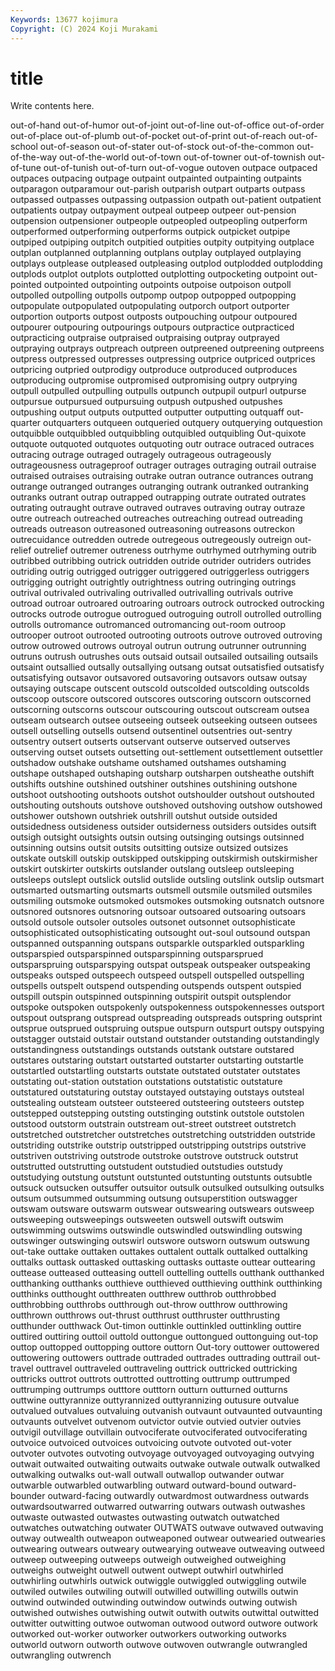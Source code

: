 ```yaml
---
Keywords: 13677 kojimura
Copyright: (C) 2024 Koji Murakami
---
```


# title

Write contents here.



out-of-hand out-of-humor out-of-joint out-of-line out-of-office
out-of-order out-of-place out-of-plumb out-of-pocket out-of-print out-of-reach out-of-school out-of-season out-of-stater out-of-stock
out-of-the-common out-of-the-way out-of-the-world out-of-town out-of-towner out-of-townish out-of-tune out-of-tunish out-of-turn out-of-vogue
outoven outpace outpaced outpaces outpacing outpage outpaint outpainted outpainting outpaints
outparagon outparamour out-parish outparish outpart outparts outpass outpassed outpasses outpassing
outpassion outpath out-patient outpatient outpatients outpay outpayment outpeal outpeep outpeer
out-pension outpension outpensioner outpeople outpeopled outpeopling outperform outperformed outperforming outperforms
outpick outpicket outpipe outpiped outpiping outpitch outpitied outpities outpity outpitying
outplace outplan outplanned outplanning outplans outplay outplayed outplaying outplays outplease
outpleased outpleasing outplod outplodded outplodding outplods outplot outplots outplotted outplotting
outpocketing outpoint out-pointed outpointed outpointing outpoints outpoise outpoison outpoll outpolled
outpolling outpolls outpomp outpop outpopped outpopping outpopulate outpopulated outpopulating outporch
outport outporter outportion outports outpost outposts outpouching outpour outpoured outpourer
outpouring outpourings outpours outpractice outpracticed outpracticing outpraise outpraised outpraising outpray
outprayed outpraying outprays outpreach outpreen outpreened outpreening outpreens outpress outpressed
outpresses outpressing outprice outpriced outprices outpricing outpried outprodigy outproduce outproduced
outproduces outproducing outpromise outpromised outpromising outpry outprying outpull outpulled outpulling
outpulls outpunch outpupil outpurl outpurse outpursue outpursued outpursuing outpush outpushed
outpushes outpushing output outputs outputted outputter outputting outquaff out-quarter outquarters
outqueen outqueried outquery outquerying outquestion outquibble outquibbled outquibbling outquibled outquibling
Out-quixote outquote outquoted outquotes outquoting outr outrace outraced outraces outracing
outrage outraged outragely outrageous outrageously outrageousness outrageproof outrager outrages outraging
outrail outraise outraised outraises outraising outrake outran outrance outrances outrang
outrange outranged outranges outranging outrank outranked outranking outranks outrant outrap
outrapped outrapping outrate outrated outrates outrating outraught outrave outraved outraves
outraving outray outraze outre outreach outreached outreaches outreaching outread outreading
outreads outreason outreasoned outreasoning outreasons outreckon outrecuidance outredden outrede outregeous
outregeously outreign out-relief outrelief outremer outreness outrhyme outrhymed outrhyming outrib
outribbed outribbing outrick outridden outride outrider outriders outrides outriding outrig
outrigged outrigger outriggered outriggerless outriggers outrigging outright outrightly outrightness outring
outringing outrings outrival outrivaled outrivaling outrivalled outrivalling outrivals outrive outroad
outroar outroared outroaring outroars outrock outrocked outrocking outrocks outrode outrogue
outrogued outroguing outroll outrolled outrolling outrolls outromance outromanced outromancing out-room
outroop outrooper outroot outrooted outrooting outroots outrove outroved outroving outrow
outrowed outrows outroyal outrun outrung outrunner outrunning outruns outrush outrushes
outs outsaid outsail outsailed outsailing outsails outsaint outsallied outsally outsallying
outsang outsat outsatisfied outsatisfy outsatisfying outsavor outsavored outsavoring outsavors outsaw
outsay outsaying outscape outscent outscold outscolded outscolding outscolds outscoop outscore
outscored outscores outscoring outscorn outscorned outscorning outscorns outscour outscouring outscout
outscream outsea outseam outsearch outsee outseeing outseek outseeking outseen outsees
outsell outselling outsells outsend outsentinel outsentries out-sentry outsentry outsert outserts
outservant outserve outserved outserves outserving outset outsets outsetting out-settlement outsettlement
outsettler outshadow outshake outshame outshamed outshames outshaming outshape outshaped outshaping
outsharp outsharpen outsheathe outshift outshifts outshine outshined outshiner outshines outshining
outshone outshoot outshooting outshoots outshot outshoulder outshout outshouted outshouting outshouts
outshove outshoved outshoving outshow outshowed outshower outshown outshriek outshrill outshut
outside outsided outsidedness outsideness outsider outsiderness outsiders outsides outsift outsigh
outsight outsights outsin outsing outsinging outsings outsinned outsinning outsins outsit
outsits outsitting outsize outsized outsizes outskate outskill outskip outskipped outskipping
outskirmish outskirmisher outskirt outskirter outskirts outslander outslang outsleep outsleeping outsleeps
outslept outslick outslid outslide outsling outslink outslip outsmart outsmarted outsmarting
outsmarts outsmell outsmile outsmiled outsmiles outsmiling outsmoke outsmoked outsmokes outsmoking
outsnatch outsnore outsnored outsnores outsnoring outsoar outsoared outsoaring outsoars outsold
outsole outsoler outsoles outsonet outsonnet outsophisticate outsophisticated outsophisticating outsought out-soul
outsound outspan outspanned outspanning outspans outsparkle outsparkled outsparkling outsparspied outsparspinned
outsparspinning outsparsprued outsparspruing outsparspying outspat outspeak outspeaker outspeaking outspeaks outsped
outspeech outspeed outspell outspelled outspelling outspells outspelt outspend outspending outspends
outspent outspied outspill outspin outspinned outspinning outspirit outspit outsplendor outspoke
outspoken outspokenly outspokenness outspokennesses outsport outspout outsprang outspread outspreading outspreads
outspring outsprint outsprue outsprued outspruing outspue outspurn outspurt outspy outspying
outstagger outstaid outstair outstand outstander outstanding outstandingly outstandingness outstandings outstands
outstank outstare outstared outstares outstaring outstart outstarted outstarter outstarting outstartle
outstartled outstartling outstarts outstate outstated outstater outstates outstating out-station outstation
outstations outstatistic outstature outstatured outstaturing outstay outstayed outstaying outstays outsteal
outstealing outsteam outsteer outsteered outsteering outsteers outstep outstepped outstepping outsting
outstinging outstink outstole outstolen outstood outstorm outstrain outstream out-street outstreet
outstretch outstretched outstretcher outstretches outstretching outstridden outstride outstriding outstrike outstrip
outstripped outstripping outstrips outstrive outstriven outstriving outstrode outstroke outstrove outstruck
outstrut outstrutted outstrutting outstudent outstudied outstudies outstudy outstudying outstung outstunt
outstunted outstunting outstunts outsubtle outsuck outsucken outsuffer outsuitor outsulk outsulked
outsulking outsulks outsum outsummed outsumming outsung outsuperstition outswagger outswam outsware
outswarm outswear outswearing outswears outsweep outsweeping outsweepings outsweeten outswell outswift
outswim outswimming outswims outswindle outswindled outswindling outswing outswinger outswinging outswirl
outswore outsworn outswum outswung out-take outtake outtaken outtakes outtalent outtalk
outtalked outtalking outtalks outtask outtasked outtasking outtasks outtaste outtear outtearing
outtease outteased outteasing outtell outtelling outtells outthank outthanked outthanking outthanks
outthieve outthieved outthieving outthink outthinking outthinks outthought outthreaten outthrew outthrob
outthrobbed outthrobbing outthrobs outthrough out-throw outthrow outthrowing outthrown outthrows out-thrust
outthrust outthruster outthrusting outthunder outthwack Out-timon outtinkle outtinkled outtinkling outtire
outtired outtiring outtoil outtold outtongue outtongued outtonguing out-top outtop outtopped
outtopping outtore outtorn Out-tory outtower outtowered outtowering outtowers outtrade outtraded
outtrades outtrading outtrail out-travel outtravel outtraveled outtraveling outtrick outtricked outtricking
outtricks outtrot outtrots outtrotted outtrotting outtrump outtrumped outtrumping outtrumps outttore
outttorn outturn outturned outturns outtwine outtyrannize outtyrannized outtyrannizing outusure outvalue
outvalued outvalues outvaluing outvanish outvaunt outvaunted outvaunting outvaunts outvelvet outvenom
outvictor outvie outvied outvier outvies outvigil outvillage outvillain outvociferate outvociferated
outvociferating outvoice outvoiced outvoices outvoicing outvote outvoted out-voter outvoter outvotes
outvoting outvoyage outvoyaged outvoyaging outvying outwait outwaited outwaiting outwaits outwake
outwale outwalk outwalked outwalking outwalks out-wall outwall outwallop outwander outwar
outwarble outwarbled outwarbling outward outward-bound outward-bounder outward-facing outwardly outwardmost outwardness
outwards outwardsoutwarred outwarred outwarring outwars outwash outwashes outwaste outwasted outwastes
outwasting outwatch outwatched outwatches outwatching outwater OUTWATS outwave outwaved outwaving
outway outwealth outweapon outweaponed outwear outwearied outwearies outwearing outwears outweary
outwearying outweave outweaving outweed outweep outweeping outweeps outweigh outweighed outweighing
outweighs outweight outwell outwent outwept outwhirl outwhirled outwhirling outwhirls outwick
outwiggle outwiggled outwiggling outwile outwiled outwiles outwiling outwill outwilled outwilling
outwills outwin outwind outwinded outwinding outwindow outwinds outwing outwish outwished
outwishes outwishing outwit outwith outwits outwittal outwitted outwitter outwitting outwoe
outwoman outwood outword outwore outwork outworked out-worker outworker outworkers outworking
outworks outworld outworn outworth outwove outwoven outwrangle outwrangled outwrangling outwrench
